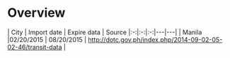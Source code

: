 # Overview

| City  | Import date | Expire data | Source
|:-:|:-:|:-:|---|---|
| Manila  |02/20/2015 | 08/20/2015 | http://dotc.gov.ph/index.php/2014-09-02-05-02-46/transit-data  |

